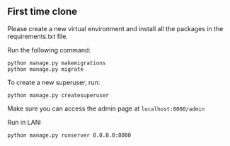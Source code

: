 ## First time clone
Please create a new virtual environment and install all the packages in the requirements.txt file.

Run the following command:
```
python manage.py makemigrations
python manage.py migrate
```

To create a new superuser, run:
```
python manage.py createsuperuser
```

Make sure you can access the admin page at `localhost:8000/admin`

Run in LAN:
```
python manage.py runserver 0.0.0.0:8000
```
